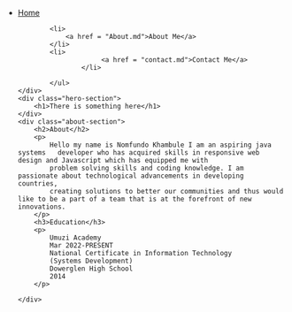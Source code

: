 <head>
	<link rel ="stylesheet" href="homepage.css">
</head>
<body>
	<div class = "navigation-wrapper">
		<ul>
            		<li>
                		<a href = "README.md">Home</a>
			</li>

			<li>
				<a href = "About.md">About Me</a>
			</li>
			<li>
               			 <a href = "contact.md">Contact Me</a>
            		</li>

        	</ul>
	</div>
	<div class="hero-section">
		<h1>There is something here</h1>
	</div>
	<div class="about-section">
		<h2>About</h2>
		<p>
			Hello my name is Nomfundo Khambule I am an aspiring java systems   developer who has acquired skills in responsive web design and Javascript which has equipped me with
			problem solving skills and coding knowledge. I am passionate about technological advancements in developing countries,
			creating solutions to better our communities and thus would like to be a part of a team that is at the forefront of new innovations.
		</p>
		<h3>Education</h3>
		<p>
			Umuzi Academy 
			Mar 2022-PRESENT 
			National Certificate in Information Technology 
			(Systems Development) 
			Dowerglen High School 
			2014
		</p> 

	</div>	

</body>
